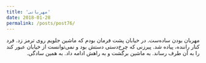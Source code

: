 ```yaml
---
title: 'مهربانی'
date: 2018-01-28
permalink: /posts/post76/
---
```

<div align="justify" dir="rtl">

مهربان بودن ساده‌ست. در خیابان پشت فرمان بودم که ماشین جلویم روی ترمز زد. فرد کنار راننده، پیاده شد. پیرزنی که چرخ‌دستی دستش بود و نمی‌توانست از خیابان عبور کند را به آن طرف رساند. به ماشین برگشت و به راهش ادامه داد. به همین سادگی.

</div>
